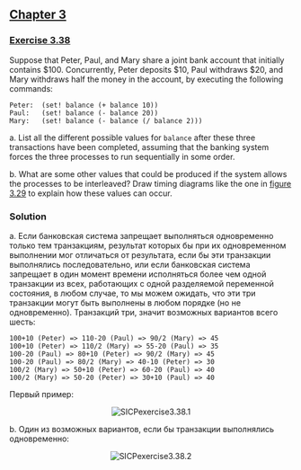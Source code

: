 ## [Chapter 3](../index.md#3-Modularity-Objects-and-State)

### [Exercise 3.38](https://mitpress.mit.edu/sites/default/files/sicp/full-text/book/book-Z-H-23.html#%_thm_3.38)

Suppose that Peter, Paul, and Mary share a joint bank account that initially contains $100. Concurrently, Peter deposits $10, Paul withdraws $20, and Mary withdraws half the money in the account, by executing the following commands:

```
Peter: 	(set! balance (+ balance 10))
Paul: 	(set! balance (- balance 20))
Mary: 	(set! balance (- balance (/ balance 2)))
```

a. List all the different possible values for `balance` after these three transactions have been completed, assuming that the banking system forces the three processes to run sequentially in some order.

b. What are some other values that could be produced if the system allows the processes to be interleaved? Draw timing diagrams like the one in [figure 3.29](https://mitpress.mit.edu/sites/default/files/sicp/full-text/book/book-Z-H-23.html#%_fig_3.29) to explain how these values can occur. 

### Solution

a. Eсли банковская система запрещает выполняться одновременно только тем транзакциям, результат которых бы при их одновременном выполнении мог отличаться от результата, если бы эти транзакции выполнялись последовательно, или если банковская система запрещает в один момент времени исполняться более чем одной транзакции из всех, работающих с одной разделяемой переменной состояния, в любом случае, то мы можем ожидать, что эти три транзакции могут быть выполнены в любом порядке (но не одновременно). Транзакций три, значит возможных вариантов всего шесть:

```
100+10 (Peter) => 110-20 (Paul) => 90/2 (Mary) => 45
100+10 (Peter) => 110/2 (Mary) => 55-20 (Paul) => 35
100-20 (Paul) => 80+10 (Peter) => 90/2 (Mary) => 45
100-20 (Paul) => 80/2 (Mary) => 40-10 (Peter) => 30
100/2 (Mary) => 50+10 (Peter) => 60-20 (Paul) => 40
100/2 (Mary) => 50-20 (Peter) => 30+10 (Paul) => 40
```

Первый пример:

<p align="center">
  <img src="https://i.ibb.co/Gs2k5wX/SICPexercise3-38-1.png" alt="SICPexercise3.38.1" title="SICPexercise3.38.1">
</p>

b. Один из возможных вариантов, если бы транзакции выполнялись одновременно:

<p align="center">
  <img src="https://i.ibb.co/QdPh7xP/SICPexercise3-38-2.png" alt="SICPexercise3.38.2" title="SICPexercise3.38.2">
</p>

